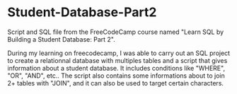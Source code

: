 # Student-Database-Part2
Script and SQL file from the FreeCodeCamp course named "Learn SQL by Building a Student Database: Part 2".

During my learning on freecodecamp, I was able to carry out an SQL project to create a relationnal database with multiples tables and a script that gives information about a student database. It includes conditions like "WHERE", "OR", "AND", etc.. 
The script also contains some informations about to join 2+ tables with "JOIN", and it can also be used to target certain characters. 
